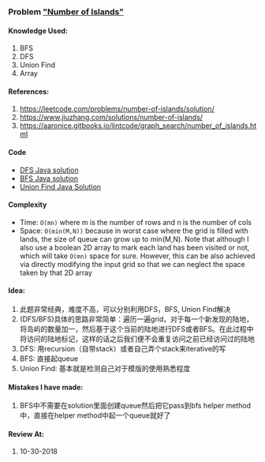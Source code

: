 ### Problem  ["Number of Islands"](https://leetcode.com/problems/number-of-islands/description/)

#### Knowledge Used:
1.  BFS
2.  DFS
3.  Union Find
4.  Array

#### References:
1.  <https://leetcode.com/problems/number-of-islands/solution/>
2.  <https://www.jiuzhang.com/solutions/number-of-islands/>
3.  <https://aaronice.gitbooks.io/lintcode/graph_search/number_of_islands.html>

#### Code
-   [DFS Java solution](./DepthFirstSearchSolution.java)
-   [BFS Java solution](./BreadthFirstSearchSolution.java)
-   [Union Find Java Solution](./UnionFindSolution.java)

#### Complexity
-   Time: `O(mn)` where m is the number of rows and n is the number of cols
-   Space: `O(min(M,N))` because in worst case where the grid is filled with lands, the size of queue can grow up to min(M,N). Note that although I also use a boolean 2D array to mark each land has been visited or not, which will take `O(mn)` space for sure. However, this can be also achieved via directly modifying the input grid so that we can neglect the space taken by that 2D array

#### Idea:
1.  此题非常经典，难度不高，可以分别利用DFS，BFS, Union Find解决
2.  (DFS/BFS)具体的思路非常简单：遍历一遍grid，对于每一个新发现的陆地，将岛屿的数量加一，然后基于这个当前的陆地进行DFS或者BFS。在此过程中将访问的陆地标记，这样的话之后我们便不会重复访问之前已经访问过的陆地
3.  DFS: 用recursion（自带stack）或者自己弄个stack来iterative的写
4.  BFS: 直接起queue
5.  Union Find: 基本就是检测自己对于模版的使用熟悉程度

#### Mistakes I have made:
1.  BFS中不需要在solution里面创建queue然后把它pass到bfs helper method中，直接在helper method中起一个queue就好了

#### Review At:
1.  10-30-2018
